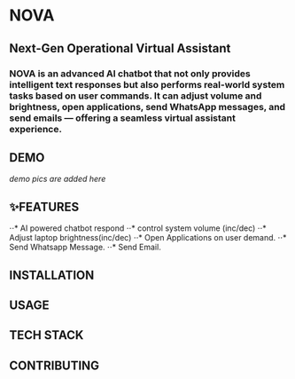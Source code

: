 # NOVA

<h2>Next-Gen Operational Virtual Assistant </h2>
<h3>NOVA is an advanced AI chatbot that not only provides intelligent text responses but also performs real-world system tasks based on user commands.
It can adjust volume and brightness, open applications, send WhatsApp messages, and send emails — offering a seamless virtual assistant experience. </h3>

<h2>DEMO</h2>
<i>demo pics are added here</i>
<h2>✨FEATURES</h2>
⋅⋅* AI powered chatbot respond
⋅⋅* control system volume (inc/dec)
⋅⋅* Adjust laptop brightness(inc/dec)
⋅⋅* Open Applications on user demand.
⋅⋅* Send Whatsapp Message.
⋅⋅* Send Email.
<h2>INSTALLATION</h2>

<h2>USAGE</h2>

<h2>TECH STACK</h2>

<h2>CONTRIBUTING</h2>
